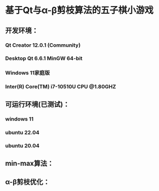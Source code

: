 # 基于Qt与α-β剪枝算法的五子棋小游戏
## 开发环境：
### Qt Creator 12.0.1 (Community)
### Desktop Qt 6.6.1 MinGW 64-bit
### Windows 11家庭版
### Inter(R) Core(TM) i7-10510U CPU @1.80GHZ
## 可运行环境(已测试)：
### windows 11
### ubuntu 22.04
### ubuntu 20.04
## min-max算法：
### 
## α-β剪枝优化：
###
